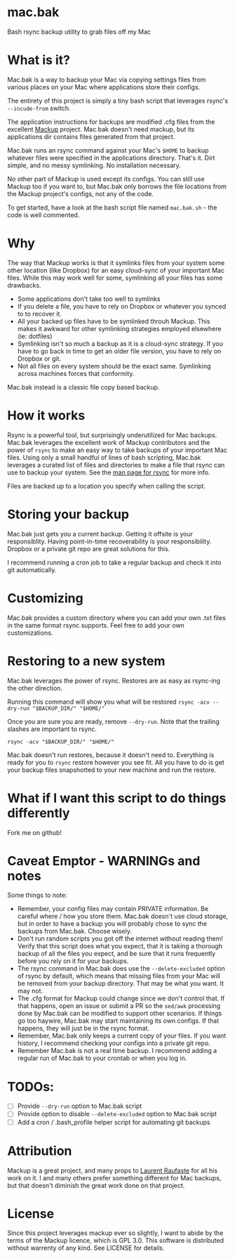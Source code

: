 # mac.bak
Bash rsync backup utility to grab files off my Mac

# What is it?
Mac.bak is a way to backup your Mac via copying settings files from various places
on your Mac where applications store their configs.

The entirety of this project is simply a tiny bash script that leverages rsync's
`--incude-from` switch.

The application instructions for backups are modified .cfg files from the excellent
[Mackup](https://github.com/lra/mackup) project. Mac.bak doesn't need mackup, but
its applications dir contains files generated from that project.

Mac.bak runs an rsync command against your Mac's `$HOME` to backup whatever files were specified
in the applications directory. That's it. Dirt simple, and no messy symlinking. No installation necessary.

No other part of Mackup is used except its configs. You can still use Mackup too if you want to, but
Mac.bak only borrows the file locations from the Mackup project's configs, not any of the code.

To get started, have a look at the bash script file named `mac.bak.sh` - the code is well commented.

# Why
The way that Mackup works is that it symlinks files from your system some other location (like Dropbox)
for an easy cloud-sync of your important Mac files. While this may work well for some, symlinking all
your files has some drawbacks.

- Some applications don't take too well to symlinks
- If you delete a file, you have to rely on Dropbox or whatever you synced to to recover it.
- All your backed up files have to be symlinked throuh Mackup. This makes it awkward for other
symlinking strategies employed elsewhere (ie: dotfiles)
- Symlinking isn't so much a backup as it is a cloud-sync strategy. If you have to go back in
time to get an older file version, you have to rely on Dropbox or git.
- Not all files on every system should be the exact same. Symlinking across machines forces that
conformity.

Mac.bak instead is a classic file copy based backup.

# How it works

Rsync is a powerful tool, but surprisingly underutilized for Mac backups. Mac.bak leverages the excellent
work of Mackup contributors and the power of `rsync` to make an easy way to take backups of your important
Mac files. Using only a small handful of lines of bash scripting, Mac.bak leverages a curated list of files
and directories to make a file that rsync can use to backup your system. See the
[man page for rsync](https://linux.die.net/man/1/rsync) for more info.

Files are backed up to a location you specify when calling the script.

# Storing your backup

Mac.bak just gets you a current backup. Getting it offsite is your responsiblity. Having point-in-time
recoverability is your responsibility. Dropbox or a private git repo are great solutions for this.

I recommend running a cron job to take a regular backup and check it into git automatically.

# Customizing

Mac.bak provides a custom directory where you can add your own .txt files in the same format rsync
supports. Feel free to add your own customizations.

# Restoring to a new system
Mac.bak leverages the power of rsync. Restores are as easy as rsync-ing the other direction.

Running this command will show you what will be restored
`rsync -acv --dry-run "$BACKUP_DIR/" "$HOME/"`

Once you are sure you are ready, remove `--dry-run`. Note that the trailing slashes are important to rsync.

`rsync -acv "$BACKUP_DIR/" "$HOME/"`

Mac.bak doesn't run restores, because it doesn't need to. Everything is ready for you to `rsync` restore
however you see fit. All you have to do is get your backup files snapshotted to your new machine and run
the restore.

# What if I want this script to do things differently

Fork me on github!

# Caveat Emptor - WARNINGs and notes

Some things to note:
- Remember, your config files may contain PRIVATE information. Be careful where / how you store them. Mac.bak
doesn't use cloud storage, but in order to have a backup you will probably chose to sync the backups from
Mac.bak. Choose wisely.
- Don't run random scripts you got off the internet without reading them! Verify that this script does what
you expect, that it is taking a thorough backup of all the files you expect, and be sure that it runs frequently
before you rely on it for your backups.
- The rsync command in Mac.bak does use the `--delete-excluded` option of rsync by default, which means
that missing files from your Mac will be removed from your backup directory. That may be what you want. It may not.
- The .cfg format for Mackup could change since we don't control that. If that happens, open an issue or submit
a PR so the `sed/awk` processing done by Mac.bak can be modified to support other scenarios. If things go too
haywire, Mac.bak may start maintaining its own configs. If that happens, they will just be in the rsync format.
- Remember, Mac.bak only keeps a current copy of your files. If you want history, I recommend checking
your configs into a private git repo.
- Remember Mac.bak is not a real time backup. I recommend adding a regular run of Mac.bak to your
crontab or when you log in.

# TODOs:
- [ ] Provide `--dry-run` option to Mac.bak script
- [ ] Provide option to disable `--delete-excluded` option to Mac.bak script
- [ ] Add a cron / .bash_profile helper script for automating git backups

# Attribution
Mackup is a great project, and many props to [Laurent Raufaste](https://github.com/lra) for all his
work on it. I and many others prefer something different for Mac backups, but that doesn't diminish
the great work done on that project.

# License
Since this project leverages mackup ever so slightly, I want to abide by the terms of the Mackup
licence, which is GPL 3.0. This software is distributed without warrenty of any kind. See LICENSE
for details.

